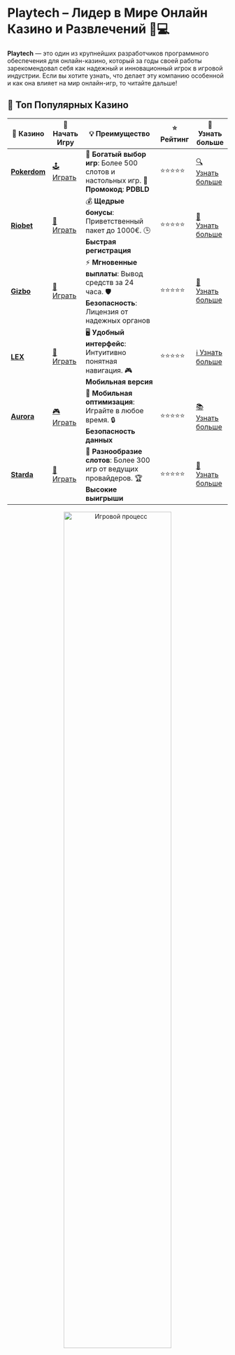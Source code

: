 # **Playtech** – Лидер в Мире Онлайн Казино и Развлечений 🎰💻

**Playtech** — это один из крупнейших разработчиков программного обеспечения для онлайн-казино, который за годы своей работы зарекомендовал себя как надежный и инновационный игрок в игровой индустрии. Если вы хотите узнать, что делает эту компанию особенной и как она влияет на мир онлайн-игр, то читайте дальше!

## 🌟 Топ Популярных Казино

| 🎲 **Казино** | 🔗 **Начать Игру** | 💡 **Преимущество** | ⭐ **Рейтинг** | 🔗 **Узнать больше** |
|--------------|---------------------|---------------------|----------------|----------------------|
| [**Pokerdom**](https://brandplay.link/4k77v2yx) | [🕹️ Играть](https://brandplay.link/4k77v2yx) | 🎉 **Богатый выбор игр**: Более 500 слотов и настольных игр. 🎁 **Промокод**: **PDBLD** | ⭐⭐⭐⭐⭐ | [🔍 Узнать больше](https://brandplay.link/4k77v2yx) |
| [**Riobet**](https://brandplay.link/7xBLTPyj) | [🎰 Играть](https://brandplay.link/7xBLTPyj) | 💰 **Щедрые бонусы**: Приветственный пакет до 1000€. 🕒 **Быстрая регистрация** | ⭐⭐⭐⭐⭐ | [📖 Узнать больше](https://brandplay.link/7xBLTPyj) |
| [**Gizbo**](https://brandplay.link/bprXw4YV) | [🎲 Играть](https://brandplay.link/bprXw4YV) | ⚡ **Мгновенные выплаты**: Вывод средств за 24 часа. 🛡️ **Безопасность**: Лицензия от надежных органов | ⭐⭐⭐⭐⭐ | [📝 Узнать больше](https://brandplay.link/bprXw4YV) |
| [**LEX**](https://brandplay.link/zW4hdDFV) | [🤑 Играть](https://brandplay.link/zW4hdDFV) | 🖥️ **Удобный интерфейс**: Интуитивно понятная навигация. 🎮 **Мобильная версия** | ⭐⭐⭐⭐⭐ | [ℹ️ Узнать больше](https://brandplay.link/zW4hdDFV) |
| [**Aurora**](https://10trafic-stat2.com/click/668546556bcc6313411604bd/6766/13032/subaccount) | [🎮 Играть](https://10trafic-stat2.com/click/668546556bcc6313411604bd/6766/13032/subaccount) | 📱 **Мобильная оптимизация**: Играйте в любое время. 🔒 **Безопасность данных** | ⭐⭐⭐⭐⭐ | [📚 Узнать больше](https://10trafic-stat2.com/click/668546556bcc6313411604bd/6766/13032/subaccount) |
| [**Starda**](https://brandplay.link/fB7xwRFL) | [🎯 Играть](https://brandplay.link/fB7xwRFL) | 🎰 **Разнообразие слотов**: Более 300 игр от ведущих провайдеров. 🏆 **Высокие выигрыши** | ⭐⭐⭐⭐⭐ | [🔎 Узнать больше](https://brandplay.link/fB7xwRFL) |

<div align="center">
    <img src="https://i.pinimg.com/originals/1d/b3/25/1db325483acbe642c6d4e6fdd73a4988.gif" alt="Игровой процесс" width="70%">
</div>

## 💎 Лучшие Бонусы и Акции

| 🎲 **Казино** | 🔗 **Начать Игру** | 💡 **Преимущество** | ⭐ **Рейтинг** | 🔗 **Узнать больше** |
|--------------|---------------------|---------------------|----------------|----------------------|
| [**Kometa**](https://brandplay.link/8ZymQJV8) | [🎰 Играть](https://brandplay.link/8ZymQJV8) | 🎁 **Эксклюзивные бонусы**: Регулярные акции и промо. 🔄 **Программы лояльности** | ⭐⭐⭐⭐☆ | [🔍 Узнать больше](https://brandplay.link/8ZymQJV8) |
| [**R7**](https://brandplay.link/bMd3Yjsw) | [🕹️ Играть](https://brandplay.link/bMd3Yjsw) | 🕒 **Круглосуточная поддержка**: Всегда на связи. 💸 **Высокие лимиты** | ⭐⭐⭐⭐☆ | [📖 Узнать больше](https://brandplay.link/bMd3Yjsw) |
| [**7K**](https://brandplay.link/BvQyFShp) | [🎲 Играть](https://brandplay.link/BvQyFShp) | 🌟 **Эксклюзивные бонусы**: Только для VIP игроков. 🎉 **Сезонные акции** | ⭐⭐⭐⭐☆ | [📝 Узнать больше](https://brandplay.link/BvQyFShp) |
| [**Kent**](https://brandplay.link/Fv2WP3js) | [🤑 Играть](https://brandplay.link/Fv2WP3js) | 📈 **Высокий RTP**: Более 98%. 💼 **Профессиональная поддержка** | ⭐⭐⭐⭐☆ | [ℹ️ Узнать больше](https://brandplay.link/Fv2WP3js) |
| [**1Xslots**](https://brandplay.link/hSB1khtr) | [🎮 Играть](https://brandplay.link/hSB1khtr) | 🎉 **Множество акций**: Еженедельные бонусы и турниры. 🛡️ **Безопасность** | ⭐⭐⭐⭐☆ | [📚 Узнать больше](https://brandplay.link/hSB1khtr) |
| [**Gama**](https://brandplay.link/j6NMKsDz) | [🎯 Играть](https://brandplay.link/j6NMKsDz) | 🔍 **Интуитивный интерфейс**: Легкость использования. 🏅 **Престижные турниры** | ⭐⭐⭐⭐☆ | [🔎 Узнать больше](https://brandplay.link/j6NMKsDz) |

<div align="center">
    <img src="https://i.pinimg.com/originals/1d/b3/25/1db325483acbe642c6d4e6fdd73a4988.gif" alt="Игровой процесс" width="70%">
</div>

## 🚀 Быстрые Выигрыши и Поддержка

| 🎲 **Казино** | 🔗 **Начать Игру** | 💡 **Преимущество** | ⭐ **Рейтинг** | 🔗 **Узнать больше** |
|--------------|---------------------|---------------------|----------------|----------------------|
| [**Onion**](https://brandplay.link/zBGRVpQ9) | [🎰 Играть](https://brandplay.link/zBGRVpQ9) | 🤑 **Низкие ставки**: Идеально для начинающих. 🔄 **Быстрые выводы** | ⭐⭐⭐⭐☆ | [🔍 Узнать больше](https://brandplay.link/zBGRVpQ9) |
| [**Чемпион**](https://temon-gter.cfd/go/lRq?p80412p304504pcc44t17455) | [🕹️ Играть](https://temon-gter.cfd/go/lRq?p80412p304504pcc44t17455) | 🏅 **Лояльная программа**: Награды за активность. 🎁 **Ежемесячные бонусы** | ⭐⭐⭐⭐☆ | [📖 Узнать больше](https://temon-gter.cfd/go/lRq?p80412p304504pcc44t17455) |
| [**Vavada**](https://vavadapartner.pro/?promo=ea5c9275-6854-4505-94fc-95ab18221945-linkb2) | [🎲 Играть](https://vavadapartner.pro/?promo=ea5c9275-6854-4505-94fc-95ab18221945-linkb2) | 🚀 **Быстрая регистрация**: Начните играть мгновенно. 🔐 **Безопасные транзакции** | ⭐⭐⭐⭐☆ | [📝 Узнать больше](https://vavadapartner.pro/?promo=ea5c9275-6854-4505-94fc-95ab18221945-linkb2) |
| [**Friends**](https://gofriends.kim/linkb2) | [🤑 Играть](https://gofriends.kim/linkb2) | 🤝 **Социальные игры**: Играйте с друзьями. 🌐 **Мультиплатформенность** | ⭐⭐⭐⭐☆ | [ℹ️ Узнать больше](https://gofriends.kim/linkb2) |
| [**1WIN**](https://brandplay.link/smXVpBbG) | [🎮 Играть](https://brandplay.link/smXVpBbG) | 🏆 **Спортивные ставки**: Широкий выбор видов спорта. 💵 **Высокие коэффициенты** | ⭐⭐⭐⭐☆ | [📚 Узнать больше](https://brandplay.link/smXVpBbG) |
| [**Drip**](https://drp-ircp01.com/c07e6a3db) | [🎯 Играть](https://drp-ircp01.com/c07e6a3db) | 🌐 **Инновационные игры**: Новейшие игровые технологии. 🛡️ **Высокая безопасность** | ⭐⭐⭐⭐☆ | [🔎 Узнать больше](https://drp-ircp01.com/c07e6a3db) |
| [**JoyCasino**](https://rpc30.call2me.pro/?/ru/registration?apkpop=0&partner=p24970p3291217pc98f) | [🎰 Играть](https://rpc30.call2me.pro/?/ru/registration?apkpop=0&partner=p24970p3291217pc98f) | 🎁 **Приятные бонусы**: Ежедневные акции и подарки. 🕹️ **Разнообразие игр** | ⭐⭐⭐⭐☆ | [🔍 Узнать больше](https://rpc30.call2me.pro/?/ru/registration?apkpop=0&partner=p24970p3291217pc98f) |

<div align="center">
    <img src="https://i.pinimg.com/originals/1d/b3/25/1db325483acbe642c6d4e6fdd73a4988.gif" alt="Игровой процесс" width="70%">
</div>
---

✨ **Выбирайте лучшее казино для себя и наслаждайтесь игрой! Удачи!** ✨


## Что Такое **Playtech**? 🖥️🎮

**Playtech** — это мировая компания, специализирующаяся на разработке игр для онлайн-казино, а также на создании ПО для букмекерских контор и лотерей. Компания была основана в 1999 году и с тех пор стала одной из ведущих в своей сфере. Сегодня ее игры представлены на множестве онлайн-платформ и привлекают игроков со всего мира.

### Почему **Playtech** Это Бренд, Которому Доверяют? 🌍🛡️

1. **Высококачественные игры** — компания разработала и продолжает разрабатывать десятки популярных игр, включая слоты, настольные игры, видеопокер и другие.
2. **Инновации и технологии** — Playtech активно внедряет новейшие технологии, такие как мобильные платформы и VR-игры, что делает их продукты еще более привлекательными.
3. **Лицензирование и безопасность** — все игры компании лицензированы в авторитетных юрисдикциях, что гарантирует их честность и прозрачность.
4. **Широкий ассортимент игр** — от классических слотов до современных многослойных видео-слотов с бонусами, бесплатными вращениями и множителями.

## Игры от **Playtech** – Что Выберете Вы? 🎰💥

**Playtech** разработал огромное количество популярных игр, которые можно найти на большинстве онлайн-казино. Вот некоторые из самых известных продуктов компании:

### 1. **Слоты Playtech** 🎰
Слоты от **Playtech** известны своими уникальными темами, потрясающими графическими эффектами и шансами на крупные выигрыши. Многие из этих игр имеют прогрессивные джекпоты, которые могут достигать миллионов долларов. Пример: **Age of the Gods** и **Gladiator Jackpot**.

### 2. **Настольные Игры** ♠️🎲
Компания предлагает не только слоты, но и классические настольные игры, такие как **рулетка**, **блэкджек**, **баккара** и **покер**. Эти игры имеют несколько вариантов, включая живые игры с дилерами, что делает процесс еще более захватывающим.

### 3. **Видеопокер** ♣️♦️
Для любителей видеопокера **Playtech** предлагает множество разновидностей этой игры. Она сочетает элементы покера и игровых автоматов, что позволяет игрокам наслаждаться быстрым и увлекательным процессом.

### 4. **Казино Live** 🃏🎥
**Playtech** также известен своими игровыми студиями для живых казино, где реальные крупье проводят игры в реальном времени. Вы можете играть в рулетку, блэкджек или баккару, общаясь с дилерами через видео и чат.

## Преимущества **Playtech** для Игроков и Казино 🏅🎮

### 1. **Высокий Уровень Безопасности** 🔒🛡️
Все игры, разработанные **Playtech**, проходят строгую проверку и тестирование. Лицензии от регуляторов в разных странах обеспечивают высокий уровень доверия к компании.

### 2. **Качество и Графика** 🌟🎨
Игры от **Playtech** выделяются своим качеством. Каждый слот и настольная игра имеют высококачественную графику и захватывающие анимации, что делает игровой процесс интересным и увлекательным.

### 3. **Прогрессивные Джекпоты** 💰💥
Множество игр от **Playtech** предлагают прогрессивные джекпоты, которые растут с каждым новым игроком и могут достигать миллионов долларов. Это добавляет дополнительный элемент азартности и шанса на крупный выигрыш.

### 4. **Мобильные Игры** 📱🎮
Все игры от **Playtech** доступны на мобильных устройствах, что позволяет игрокам наслаждаться любимыми играми в любое время и в любом месте.

## Как Найти Казино с Играми от **Playtech**? 🔍🏆

Ищете платформу с играми от **Playtech**? Вот несколько простых шагов, чтобы найти подходящее казино:

### 1. **Проверка Лицензий и Репутации** 📜🕵️‍♂️
Убедитесь, что выбранное казино лицензировано и имеет положительные отзывы. Это гарантирует, что вы будете играть на безопасной и честной платформе.

### 2. **Игры Playtech в Ассортименте** 🎰✔️
Проверьте, есть ли в казино игры от **Playtech** в их ассортименте. Большинство крупных онлайн-казино предлагают этот бренд.

### 3. **Отзывы и Рейтинг** ⭐💬
Читайте отзывы игроков и рейтинги казино, чтобы убедиться в надежности платформы и высоком уровне обслуживания.

## Заключение: Почему Вы Должны Играть в Игры от **Playtech**? 🎮🤑

**Playtech** — это не просто разработчик программного обеспечения, а настоящая легенда в мире онлайн-игр и казино. Компания продолжает удивлять инновациями, качеством и безопасностью своих продуктов. Выбирая игры от **Playtech**, вы получаете гарантированное удовольствие от игры, возможность выигрывать крупные суммы и наслаждаться захватывающим процессом!

Не упустите шанс испытать удачу с играми от **Playtech** и присоединяйтесь к миллионам игроков по всему миру. Начните выигрывать прямо сейчас! 🎰💸
